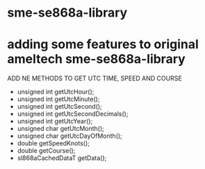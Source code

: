 # sme-se868a-library
# adding some features to original ameltech sme-se868a-library
ADD NE METHODS TO GET UTC TIME, SPEED AND COURSE
*    unsigned int getUtcHour();
*   unsigned int getUtcMinute();
*    unsigned int getUtcSecond();
*    unsigned int getUtcSecondDecimals();
*    unsigned int getUtcYear();
*    unsigned char getUtcMonth();
*    unsigned char getUtcDayOfMonth();
*    double getSpeedKnots();
*    double getCourse();
 *   sl868aCachedDataT getData();

